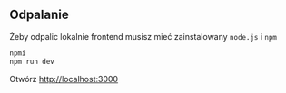 ## Odpalanie

Żeby odpalic lokalnie frontend musisz mieć zainstalowany `node.js` i `npm`

```bash
npmi
npm run dev

```

Otwórz [http://localhost:3000](http://localhost:3000)
